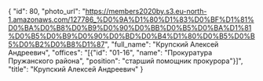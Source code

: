 {
    "id": 80,
    "photo_url": "https://members2020by.s3.eu-north-1.amazonaws.com/127786_%D0%9A%D1%80%D1%83%D0%BF%D1%81%D0%BA%D0%B8%D0%B9%D0%90%D0%BB%D0%B5%D0%BA%D1%81%D0%B5%D0%B9%D0%90%D0%BD%D0%B4%D1%80%D0%B5%D0%B5%D0%B2%D0%B8%D1%87",
    "full_name": "Крупский Алексей Андреевич",
    "offices": "[{\"id\": \"01-16\", \"name\": \"Прокуратура Пружанского района\", \"position\": \"старший помощник прокурора\"}]",
    "title": "Крупский Алексей Андреевич"
}